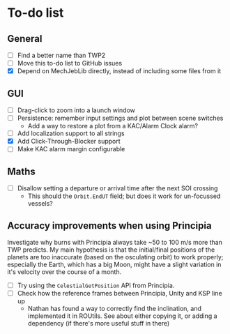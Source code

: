 # To-do list

## General

- [ ] Find a better name than TWP2
- [ ] Move this to-do list to GitHub issues
- [x] Depend on MechJebLib directly, instead of including some files from it

## GUI

- [ ] Drag-click to zoom into a launch window
- [ ] Persistence: remember input settings and plot between scene switches
  - Add a way to restore a plot from a KAC/Alarm Clock alarm?
- [ ] Add localization support to all strings
- [x] Add Click-Through-Blocker support
- [ ] Make KAC alarm margin configurable

## Maths

- [ ] Disallow setting a departure or arrival time after the next SOI crossing
  - This should the `Orbit.EndUT` field; but does it work for un-focussed
    vessels?

## Accuracy improvements when using Principia

Investigate why burns with Principia always take ~50 to 100 m/s more than TWP
predicts. My main hypothesis is that the initial/final positions of the planets
are too inaccurate (based on the osculating orbit) to work properly; especially
the Earth, which has a big Moon, might have a slight variation in it's velocity
over the course of a month.

- [ ] Try using the `CelestialGetPosition` API from Principia. 
- [ ] Check how the reference frames between Principia, Unity and KSP line up
  - Nathan has found a way to correctly find the inclination, and implemented
    it in ROUtils. See about either copying it, or adding a dependency (if
    there's more useful stuff in there)

